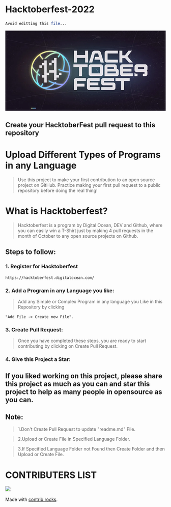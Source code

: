 #                                                     Hacktoberfest-2022
```php
Avoid editting this file...
```

![Alt text](hacktoberfest.webp)

## Create your HacktoberFest pull request to this repository


# Upload Different Types of Programs in any Language

>Use this project to make your first contribution to an open source project on GitHub. Practice making your first pull request to a public repository before doing the real thing!

# What is Hacktoberfest?

>Hacktoberfest is a program by Digital Ocean, DEV and Github, where you can easily win a T-Shirt just by making 4 pull requests in the month of October to any open source projects on Github.

## Steps to follow:

### 1. Register for Hacktoberfest

```
https://hacktoberfest.digitalocean.com/
```

### 2. Add a Program in any Language you like:

>Add any Simple or Complex Program in any language you Like in this Repository by clicking 
```
"Add File -> Create new File".
```

### 3. Create Pull Request:

>Once you have completed these steps, you are ready to start contributing by clicking on Create Pull Request.


### 4. Give this Project a Star:

## If you liked working on this project, please share this project as much as you can and star this project to help as many people in opensource as you can.

## Note:

>1.Don't Create Pull Request to update "readme.md" File.

>2.Upload or Create File in Specified Language Folder.

>3.If Specified Language Folder not Found then Create Folder and then Upload or Create File.


# CONTRIBUTERS LIST

<a href="https://github.com/theonlyanson/Hacktoberfest-2022/graphs/contributors">
  <img src="https://contrib.rocks/image?repo=theonlyanson/Hacktoberfest-2022" />
</a>

Made with [contrib.rocks](https://contrib.rocks).






